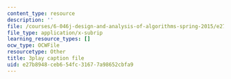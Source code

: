 ```yaml
---
content_type: resource
description: ''
file: /courses/6-046j-design-and-analysis-of-algorithms-spring-2015/e27b8948ceb654fc31677a98652cbfa9_WwMz2fJwUCg.srt
file_type: application/x-subrip
learning_resource_types: []
ocw_type: OCWFile
resourcetype: Other
title: 3play caption file
uid: e27b8948-ceb6-54fc-3167-7a98652cbfa9
---
```

